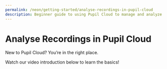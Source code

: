 ```yaml
---
permalink: /neon/getting-started/analyse-recordings-in-pupil-cloud
description: Beginner guide to using Pupil Cloud to manage and analyze recordings.
---
```


# Analyse Recordings in Pupil Cloud
New to Pupil Cloud? You’re in the right place.

Watch our video introduction below to learn the basics!

<Youtube src="zbrVgSWf9Bs"/>
